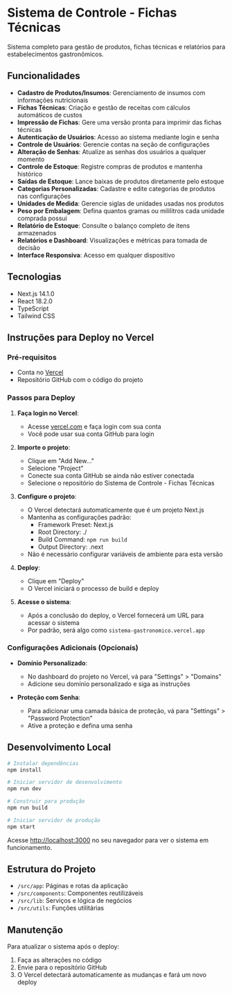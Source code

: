 # Sistema de Controle - Fichas Técnicas

Sistema completo para gestão de produtos, fichas técnicas e relatórios para estabelecimentos gastronômicos.

## Funcionalidades

- **Cadastro de Produtos/Insumos**: Gerenciamento de insumos com informações nutricionais
- **Fichas Técnicas**: Criação e gestão de receitas com cálculos automáticos de custos
- **Impressão de Fichas**: Gere uma versão pronta para imprimir das fichas técnicas
- **Autenticação de Usuários**: Acesso ao sistema mediante login e senha
- **Controle de Usuários**: Gerencie contas na seção de configurações
- **Alteração de Senhas**: Atualize as senhas dos usuários a qualquer momento
- **Controle de Estoque**: Registre compras de produtos e mantenha histórico
- **Saídas de Estoque**: Lance baixas de produtos diretamente pelo estoque
- **Categorias Personalizadas**: Cadastre e edite categorias de produtos nas configurações
- **Unidades de Medida**: Gerencie siglas de unidades usadas nos produtos
- **Peso por Embalagem**: Defina quantos gramas ou mililitros cada unidade comprada possui
- **Relatório de Estoque**: Consulte o balanço completo de itens armazenados
- **Relatórios e Dashboard**: Visualizações e métricas para tomada de decisão
- **Interface Responsiva**: Acesso em qualquer dispositivo

## Tecnologias

- Next.js 14.1.0
- React 18.2.0
- TypeScript
- Tailwind CSS

## Instruções para Deploy no Vercel

### Pré-requisitos

- Conta no [Vercel](https://vercel.com)
- Repositório GitHub com o código do projeto

### Passos para Deploy

1. **Faça login no Vercel**:
   - Acesse [vercel.com](https://vercel.com) e faça login com sua conta
   - Você pode usar sua conta GitHub para login

2. **Importe o projeto**:
   - Clique em "Add New..."
   - Selecione "Project"
   - Conecte sua conta GitHub se ainda não estiver conectada
   - Selecione o repositório do Sistema de Controle - Fichas Técnicas

3. **Configure o projeto**:
   - O Vercel detectará automaticamente que é um projeto Next.js
   - Mantenha as configurações padrão:
     - Framework Preset: Next.js
     - Root Directory: ./
     - Build Command: `npm run build`
     - Output Directory: .next
   - Não é necessário configurar variáveis de ambiente para esta versão

4. **Deploy**:
   - Clique em "Deploy"
   - O Vercel iniciará o processo de build e deploy

5. **Acesse o sistema**:
   - Após a conclusão do deploy, o Vercel fornecerá um URL para acessar o sistema
   - Por padrão, será algo como `sistema-gastronomico.vercel.app`

### Configurações Adicionais (Opcionais)

- **Domínio Personalizado**:
  - No dashboard do projeto no Vercel, vá para "Settings" > "Domains"
  - Adicione seu domínio personalizado e siga as instruções

- **Proteção com Senha**:
  - Para adicionar uma camada básica de proteção, vá para "Settings" > "Password Protection"
  - Ative a proteção e defina uma senha

## Desenvolvimento Local

```bash
# Instalar dependências
npm install

# Iniciar servidor de desenvolvimento
npm run dev

# Construir para produção
npm run build

# Iniciar servidor de produção
npm start
```

Acesse [http://localhost:3000](http://localhost:3000) no seu navegador para ver o sistema em funcionamento.

## Estrutura do Projeto

- `/src/app`: Páginas e rotas da aplicação
- `/src/components`: Componentes reutilizáveis
- `/src/lib`: Serviços e lógica de negócios
- `/src/utils`: Funções utilitárias

## Manutenção

Para atualizar o sistema após o deploy:
1. Faça as alterações no código
2. Envie para o repositório GitHub
3. O Vercel detectará automaticamente as mudanças e fará um novo deploy
